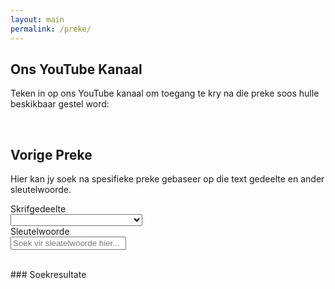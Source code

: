 ```yaml
---
layout: main
permalink: /preke/
---
```

<script> 
     
    function onSearch(sender){
      
      var selBoek = document.getElementById("boek");
      var inpText = document.getElementById("keywords");
      var searchString = " " + inpText.value;
      if(selBoek.value !== "blank"){
        searchString += " " + selBoek.value
      }
      search.search(searchString);
      var inputField = document.getElementById('keywords');
      if(inputField.value === "") inputField.value = " ";
    };
    
</script>  

## Ons YouTube Kanaal
Teken in op ons YouTube kanaal om toegang te kry na die preke soos hulle beskikbaar gestel word: 
<div class="g-ytsubscribe" data-channelid="UC0ZP4XfiYIW-CgGgnnmV-2Q" data-layout="default" data-count="hidden"></div>
<br/>

## Vorige Preke
Hier kan jy soek na spesifieke preke gebaseer op die text gedeelte en ander sleutelwoorde.
<br/>

<div class="filterContainer">
  <form action="/action_page.php">
    <div class="row">
      <div class="col-25">
        <label for="boek">Skrifgedeelte</label>
      </div>
      <div class="col-75">
        <select id="boek" name="boek" onchange="onSearch()">
          <option value="blank"></option>
          <option value="Genesis">Genesis</option>
          <option value="Eksodus">Eksodus</option>
          <option value="Levitikus">Levitikus</option>
          <option value="Numeri">Numeri</option>
          <option value="Deuteronomium">Deuteronomium</option>
          <option value="Josua">Josua</option>
          <option value="Rigters">Rigters</option>
          <option value="Rut">Rut</option>
          <option value="1 Samuel">1 Samuel</option>
          <option value="2 Samuel">2 Samuel</option>
          <option value="1 Konings">1 Konings</option>
          <option value="2 Konings">2 Konings</option>
          <option value="1 Kronieke">1 Kronieke</option>
          <option value="2 Kronieke">2 Kronieke</option>
          <option value="Esra">Esra</option>
          <option value="Nehemia">Nehemia</option>
          <option value="Ester">Ester</option>
          <option value="Job">Job</option>
          <option value="Psalms">Psalms</option>
          <option value="Spreuke van Salomo">Spreuke van Salomo</option>
          <option value="Prediker">Prediker</option>
          <option value="Hooglied van Salomo">Hooglied van Salomo</option>
          <option value="Jesaja">Jesaja</option>
          <option value="Jeremia">Jeremia</option>
          <option value="Klaagliedere van Jeremia">Klaagliedere van Jeremia</option>
          <option value="Esegiël">Esegiël</option>
          <option value="Daniël">Daniël</option>
          <option value="Hosea">Hosea</option>
          <option value="Joël">Joël</option>
          <option value="Amos">Amos</option>
          <option value="Obadja">Obadja</option>
          <option value="Jona">Jona</option>
          <option value="Miga">Miga</option>
          <option value="Nahum">Nahum</option>
          <option value="Habakuk">Habakuk</option>
          <option value="Sefanja">Sefanja</option>
          <option value="Haggai">Haggai</option>
          <option value="Sagaria">Sagaria</option>
          <option value="Maleagi">Maleagi</option>
          <option value="Matteus">Matteus</option>
          <option value="Markus">Markus</option>
          <option value="Lukas">Lukas</option>
          <option value="Johannes">Johannes</option>
          <option value="Die handelinge van die apostels">Die handelinge van die apostels</option>
          <option value="Romeine">Romeine</option>
          <option value="1 Korintiërs ">1 Korintiërs </option>
          <option value="2 Korintiërs">2 Korintiërs</option>
          <option value="Galasiërs">Galasiërs</option>
          <option value="Effesiërs">Effesiërs</option>
          <option value="Filippense">Filippense</option>
          <option value="Kolossense">Kolossense</option>
          <option value="1 Tessalonisense">1 Tessalonisense</option>
          <option value="2 Tessalonisense">2 Tessalonisense</option>
          <option value="1 Timoteus">1 Timoteus</option>
          <option value="2 Timoteus">2 Timoteus</option>
          <option value="Titus ">Titus </option>
          <option value="Filemon">Filemon</option>
          <option value="Hebreërs">Hebreërs</option>
          <option value="Jakobus">Jakobus</option>
          <option value="1 Petrus">1 Petrus</option>
          <option value="2 Petrus">2 Petrus</option>
          <option value="1 Johannes">1 Johannes</option>
          <option value="2 Johannes">2 Johannes</option>
          <option value="3 Johannes">3 Johannes</option>
          <option value="Judas">Judas</option>
          <option value="Die openbaring">Die openbaring</option>
        </select>
      </div>
    </div> 
    <div class="row">
      <div class="col-25">
        <label for="keywords">Sleutelwoorde</label>
      </div>
      <div class="col-75">
        <input type="text" id="keywords" name="keywords" placeholder="Soek vir sleatelwoorde hier..." oninput="onSearch() value=' '">
      </div>
    </div>
  </form>
</div>
<br/>
### Soekresultate 
<div id="results" class="grid-container"/>
